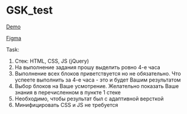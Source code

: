 # GSK_test

[Demo](https://milla-romankova.github.io/GSK_test)

[Figma](https://www.figma.com/file/m9ASkpznyxYM9p0aGoX8F3/GSK_test?node-id=0%3A1)

Task:

1. Стек: HTML, CSS, JS (jQuery)
2. На выполнение задания прошу выделить ровно 4-е часа
3. Выполнение всех блоков приветствуется но не обязательно. Что успеете выполнить за 4-е часа - это и будет Вашим результатом
4. Выбор блоков на Ваше усмотрение.  Желательно показать Ваше знания в перечисленном в пункте 1 стеке
5. Необходимо, чтобы результат был с адаптивной версткой
6. Минифицировать CSS и JS не требуется
